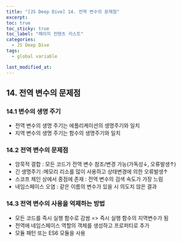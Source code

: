 ```yaml
---
title: "[JS Deep Dive] 14. 전역 변수의 문제점"
excerpt:
toc: true
toc_sticky: true
toc_label: "페이지 컨텐츠 리스트"
categories:
  - JS Deep Dive
tags:
  - global variable

last_modified_at:
---
```


## **14. 전역 변수의 문제점**

### 14.1 변수의 생명 주기

- 전역 변수의 생명 주기는 에플리케이션의 생명주기와 일치
- 지역 변수의 생명 주기는 함수의 생명주기와 일치

### 14.2 전역 변수의 문제점

- 암묵적 결합 : 모든 코드가 전역 변수 참조/변경 가능(가독성↓, 오류발생↑)
- 긴 생명주기 :메모리 리소를 많이 사용하고 상태변경에 의한 오류발생↑
- 스코프 체인 상에서 종점에 존재 : 전역 변수의 검색 속도가 가장 느림
- 네임스페이스 오염 : 같은 이름의 변수가 있을 시 의도치 않은 결과

### 14.3 전역 변수의 사용을 억제하는 방법

- 모든 코드를 즉시 실행 함수로 감쌈 => 즉시 실행 함수의 지역변수가 됨
- 전역에 네임스페이스 역할의 객체를 생성하고 프로퍼티로 추가
- 모듈 패턴 또는 ES6 모듈을 사용
